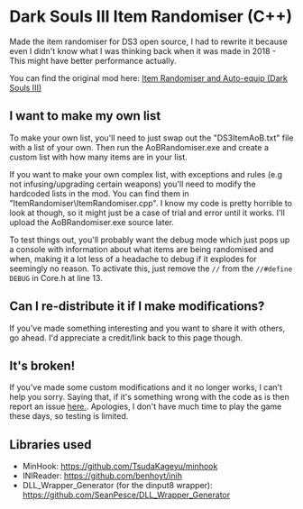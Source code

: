 # Dark Souls III Item Randomiser (C++)

Made the item randomiser for DS3 open source, I had to rewrite it because even I didn't know what I was thinking back when it was made in 2018 - This might have better performance actually.

You can find the original mod here: [Item Randomiser and Auto-equip (Dark Souls III)](https://www.nexusmods.com/darksouls3/mods/241)

## I want to make my own list

To make your own list, you'll need to just swap out the "DS3ItemAoB.txt" file with a list of your own. Then run the AoBRandomiser.exe and create a custom list with how many items are in your list.

If you want to make your own complex list, with exceptions and rules (e.g not infusing/upgrading certain weapons) you'll need to modify the hardcoded lists in the mod. You can find them in "ItemRandomiser\ItemRandomiser.cpp". I know my code is pretty horrible to look at though, so it might just be a case of trial and error until it works. I'll upload the AoBRandomiser.exe source later.

To test things out, you'll probably want the debug mode which just pops up a console with information about what items are being randomised and when, making it a lot less of a headache to debug if it explodes for seemingly no reason. To activate this, just remove the `//` from the `//#define DEBUG` in Core.h at line 13.

## Can I re-distribute it if I make modifications?

If you've made something interesting and you want to share it with others, go ahead. I'd appreciate a credit/link back to this page though.

## It's broken!

If you've made some custom modifications and it no longer works, I can't help you sorry. Saying that, if it's something wrong with the code as is then report an issue [here.](https://github.com/LukeYui/DS3-Item-Randomiser-OS/issues). Apologies, I don't have much time to play the game these days, so testing is limited.

## Libraries used

- MinHook: https://github.com/TsudaKageyu/minhook
- INIReader: https://github.com/benhoyt/inih
- DLL_Wrapper_Generator (for the dinput8 wrapper): https://github.com/SeanPesce/DLL_Wrapper_Generator
